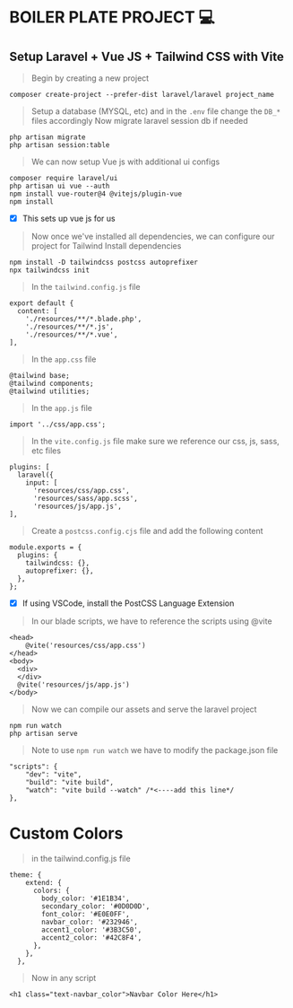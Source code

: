 
# BOILER PLATE PROJECT 💻
## Setup Laravel + Vue JS + Tailwind CSS with Vite
> Begin by creating a new project
```
composer create-project --prefer-dist laravel/laravel project_name
```
> Setup a database (MYSQL, etc) and in the `.env` file change the `DB_*` files accordingly
> Now migrate laravel session db if needed
```
php artisan migrate
php artisan session:table
```
> We can now setup Vue js with additional ui configs
```
composer require laravel/ui
php artisan ui vue --auth
npm install vue-router@4 @vitejs/plugin-vue
npm install
```
- [x] This sets up vue js for us
> Now once we've installed all dependencies, we can configure our project for Tailwind
> Install dependencies
```
npm install -D tailwindcss postcss autoprefixer
npx tailwindcss init
```
> In the `tailwind.config.js` file
```
export default {
  content: [
    './resources/**/*.blade.php',
    './resources/**/*.js',
    './resources/**/*.vue',
],
```
> In the `app.css` file
```
@tailwind base;
@tailwind components;
@tailwind utilities;
```
> In the `app.js` file
```
import '../css/app.css';
```
> In the `vite.config.js` file make sure we reference our css, js, sass, etc files
```
plugins: [
  laravel({
    input: [
      'resources/css/app.css',
      'resources/sass/app.scss',
      'resources/js/app.js',
],
```
> Create a `postcss.config.cjs` file and add the following content
```
module.exports = {
  plugins: {
    tailwindcss: {},
    autoprefixer: {},
  },
};
```
- [x] If using VSCode, install the PostCSS Language Extension
> In our blade scripts, we have to reference the scripts using @vite
```
<head>
    @vite('resources/css/app.css')
</head>
<body>
  <div>
  </div>
  @vite('resources/js/app.js')
</body>
```
> Now we can compile our assets and serve the laravel project
```
npm run watch
php artisan serve
```
> Note to use `npm run watch` we have to modify the package.json file
```
"scripts": {
    "dev": "vite",
    "build": "vite build",
    "watch": "vite build --watch" /*<----add this line*/
},
```

# Custom Colors
> in the tailwind.config.js file
```
theme: {
    extend: {
      colors: {
        body_color: '#1E1B34',
        secondary_color: '#0D0D0D',
        font_color: '#E0E0FF',
        navbar_color: '#232946',
        accent1_color: '#3B3C50',
        accent2_color: '#42C8F4',
      },
    },
  },
```
> Now in any script
```
<h1 class="text-navbar_color">Navbar Color Here</h1>
```
